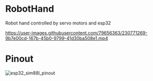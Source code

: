 # RobotHand
Robot hand controlled by servo motors and esp32


https://user-images.githubusercontent.com/79656363/230771269-9b7e00cd-167b-45b0-9799-41d30ba508e1.mp4


# Pinout

![esp32_sim88l_pinout](https://user-images.githubusercontent.com/79656363/230772355-7e2b0e49-8e3e-4e26-90a1-d4d4159f6f98.jpg)
